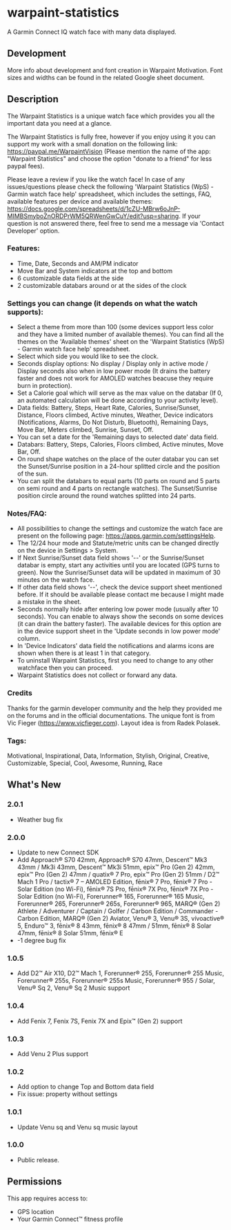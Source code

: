 # warpaint-statistics
A Garmin Connect IQ watch face with many data displayed.

## Development

More info about development and font creation in Warpaint Motivation.
Font sizes and widths can be found in the related Google sheet document.

## Description

The Warpaint Statistics is a unique watch face which provides you all the important data you need at a glance.

The Warpaint Statistics is fully free, however if you enjoy using it you can support my work with a small donation on the following link: https://paypal.me/WarpaintVision (Please mention the name of the app: "Warpaint Statistics" and choose the option "donate to a friend" for less paypal fees).

Please leave a review if you like the watch face!
In case of any issues/questions please check the following 'Warpaint Statistics (WpS) - Garmin watch face help' spreadsheet, which includes the settings, FAQ, available features per device and available themes: https://docs.google.com/spreadsheets/d/1cZU-MBrw6oJnP-MIMBSmyboZnORDPrWM5QRWenGwCuY/edit?usp=sharing. If your question is not answered there, feel free to send me a message via 'Contact Developer' option.

### Features:
- Time, Date, Seconds and AM/PM indicator
- Move Bar and System indicators at the top and bottom
- 6 customizable data fields at the side
- 2 customizable databars around or at the sides of the clock

### Settings you can change (it depends on what the watch supports):
- Select a theme from more than 100 (some devices support less color and they have a limited number of available themes). You can find all the themes on the 'Available themes' sheet on the 'Warpaint Statistics (WpS) - Garmin watch face help' spreadsheet.
- Select which side you would like to see the clock.
- Seconds display options: No display / Display only in active mode / Display seconds also when in low power mode (It drains the battery faster and does not work for AMOLED watches beacuse they require burn in protection).
- Set a Calorie goal which will serve as the max value on the databar (If 0, an automated calculation will be done according to your activity level).
- Data fields: Battery, Steps, Heart Rate, Calories, Sunrise/Sunset, Distance, Floors climbed, Active minutes, Weather, Device indicators (Notifications, Alarms, Do Not Disturb, Bluetooth), Remaining Days, Move Bar, Meters climbed, Sunrise, Sunset, Off.
- You can set a date for the 'Remaining days to selected date' data field.
- Databars: Battery, Steps, Calories, Floors climbed, Active minutes, Move Bar, Off.
- On round shape watches on the place of the outer databar you can set the Sunset/Sunrise position in a 24-hour splitted circle and the position of the sun.
- You can split the databars to equal parts (10 parts on round and 5 parts on semi round and 4 parts on rectangle watches). The Sunset/Sunrise position circle around the round watches splitted into 24 parts.

### Notes/FAQ:
- All possibilities to change the settings and customize the watch face are present on the following page: https://apps.garmin.com/settingsHelp. 
- The 12/24 hour mode and Statute/metric units can be changed directly on the device in Settings > System.
- If Next Sunrise/Sunset data field shows '--' or the Sunrise/Sunset databar is empty, start any activities until you are located (GPS turns to green). Now the Sunrise/Sunset data will be updated in maximum of 30 minutes on the watch face.
- If other data field shows '--', check the device support sheet mentioned before. If it should be available please contact me because I might made a mistake in the sheet.
- Seconds normally hide after entering low power mode (usually after 10 seconds). You can enable to always show the seconds on some devices (it can drain the battery faster). The available devices for this option are in the device support sheet in the 'Update seconds in low power mode' column.
- In 'Device Indicators' data field the notifications and alarms icons are shown when there is at least 1 in that category.
- To uninstall Warpaint Statistics, first you need to change to any other watchface then you can proceed.
- Warpaint Statistics does not collect or forward any data.

### Credits
Thanks for the garmin developer community and the help they provided me on the forums and in the official documentations.
The unique font is from Vic Fieger (https://www.vicfieger.com).
Layout idea is from Radek Polasek.

### Tags: 
Motivational, Inspirational, Data, Information, Stylish, Original, Creative, Customizable, Special, Cool, Awesome, Running, Race

## What's New

### 2.0.1
- Weather bug fix
### 2.0.0
- Update to new Connect SDK
- Add Approach® S70 42mm, Approach® S70 47mm, Descent™ Mk3 43mm / Mk3i 43mm, Descent™ Mk3i 51mm, epix™ Pro (Gen 2) 42mm, epix™ Pro (Gen 2) 47mm / quatix® 7 Pro, epix™ Pro (Gen 2) 51mm / D2™ Mach 1 Pro / tactix® 7 – AMOLED Edition, fēnix® 7 Pro, fēnix® 7 Pro - Solar Edition (no Wi-Fi), fēnix® 7S Pro, fēnix® 7X Pro, fēnix® 7X Pro - Solar Edition (no Wi-Fi), Forerunner® 165, Forerunner® 165 Music, Forerunner® 265, Forerunner® 265s, Forerunner® 965, MARQ® (Gen 2) Athlete / Adventurer / Captain / Golfer / Carbon Edition / Commander - Carbon Edition, MARQ® (Gen 2) Aviator, Venu® 3, Venu® 3S, vívoactive® 5, Enduro™ 3, fēnix® 8 43mm, fēnix® 8 47mm / 51mm, fēnix® 8 Solar 47mm, fēnix® 8 Solar 51mm, fēnix® E
- -1 degree bug fix
### 1.0.5
- Add D2™ Air X10, D2™ Mach 1, Forerunner® 255, Forerunner® 255 Music, Forerunner® 255s, Forerunner® 255s Music, Forerunner® 955 / Solar, Venu® Sq 2, Venu® Sq 2 Music support
### 1.0.4
- Add Fenix 7, Fenix 7S, Fenix 7X and Epix™ (Gen 2) support
### 1.0.3
- Add Venu 2 Plus support
### 1.0.2
- Add option to change Top and Bottom data field
- Fix issue: property without settings
### 1.0.1
- Update Venu sq and Venu sq music layout
### 1.0.0
- Public release.

## Permissions
This app requires access to:

- GPS location
- Your Garmin Connect™ fitness profile
